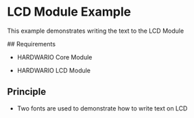 # LCD Module Example


This example demonstrates writing the text to the LCD Module


## Requirements


* HARDWARIO Core Module

* HARDWARIO LCD Module


## Principle

* Two fonts are used to demonstrate how to write text on LCD
